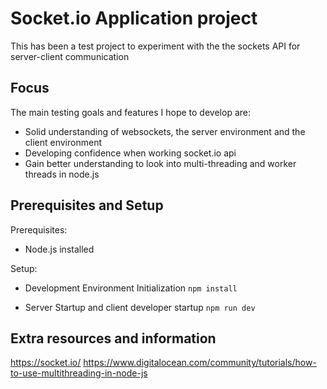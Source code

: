 # Socket.io Application project
This has been a test project to experiment with the the sockets API for server-client communication

## Focus
 The main testing goals and features I hope to develop are:
 - Solid understanding of websockets, the server environment and the client environment
 - Developing confidence when working socket.io api 
 - Gain better understanding to look into multi-threading and worker threads in node.js

## Prerequisites and Setup
Prerequisites:
- Node.js installed
  
Setup:
- Development Environment Initialization 
`npm install`

- Server Startup and client developer startup
`npm run dev`

## Extra resources and information
https://socket.io/
https://www.digitalocean.com/community/tutorials/how-to-use-multithreading-in-node-js
